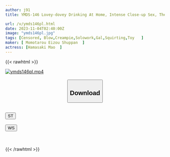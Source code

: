 ```yaml
---
author: j91
title: YMDS-146 Lovey-dovey Drinking At Home, Intense Close-up Sex, The Day Mao Hamasaki Became His Girlfriend

url: /v/ymds146pl.html
date: 2023-11-04T02:40:00Z
image: "ymds146pl.jpg"
tags: [Censored, Blow,Creampie,Solowork,Gal,Squirting,Toy	]
maker: [ Momotarou Eizou Shuppan  ]
actress: [Hamasaki Mao  ]
---
```



{{< rawhtml >}}

<div class="video" data-videoid="4x9Bk3ymkQfV8K">
    <a href="javascript:;">
        <img src="https://my.j91.asia/v/ymds146pl.jpg" width="WIDTH" height="HEIGHT" alt="ymds146pl.mp4" loading="lazy">
    </a>
</div>

<script type="text/javascript" src="https://j91.asia/asset/on-demand-st.js"></script>

<br>
  <link rel="stylesheet" href="https://j91.asia/asset/bs5.css">
  
  <center>
  <button class="btn btn-primary" type="button" data-bs-toggle="collapse" data-bs-target=".multi-collapse" aria-expanded="false" aria-controls="multiCollapseExample1 multiCollapseExample2"><h2>Download</h2></button></center>
</p>
<div class="row">
  <div class="col">
    <div class="collapse multi-collapse" id="multiCollapseExample1">
      <div class="card card-body">
	      	      <br>
<div class="buttons">  
<a href="https://streamtape.to/v/4x9Bk3ymkQfV8K"><button class="btn-hover color-3"><i class="fa fa-download"></i> ST</button></a></div>
    </div>
  </div>
</div>
  <div class="col">
    <div class="collapse multi-collapse" id="multiCollapseExample2">
      <div class="card card-body">
	      <br>
<div class="buttons">
    <a href="https://wolfstream.tv/4iv1kq8b8zmh"><button class="btn-hover color-9"><i class="fa fa-download"></i> WS</button></a></div>
<br><br>
      </div>
    </div>
  </div>
</div>

{{< /rawhtml >}}
